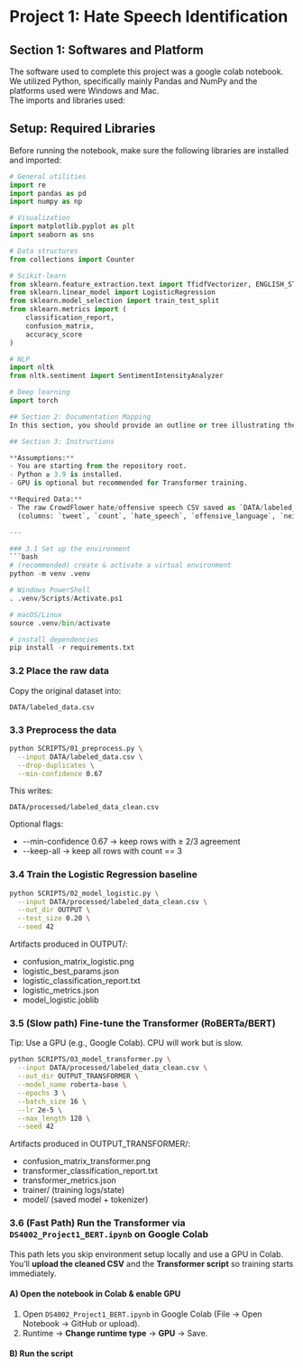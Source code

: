 # Project 1: Hate Speech Identification 

## Section 1: Softwares and Platform 
The software used to complete this project was a google colab notebook. We utilized Python, specifically mainly Pandas and NumPy and the platforms used were Windows and Mac.  
The imports and libraries used:

## Setup: Required Libraries

Before running the notebook, make sure the following libraries are installed and imported:

```python
# General utilities
import re
import pandas as pd
import numpy as np

# Visualization
import matplotlib.pyplot as plt
import seaborn as sns

# Data structures
from collections import Counter

# Scikit-learn
from sklearn.feature_extraction.text import TfidfVectorizer, ENGLISH_STOP_WORDS
from sklearn.linear_model import LogisticRegression
from sklearn.model_selection import train_test_split
from sklearn.metrics import (
    classification_report,
    confusion_matrix,
    accuracy_score
)

# NLP
import nltk
from nltk.sentiment import SentimentIntensityAnalyzer

# Deep learning
import torch

## Section 2: Documentation Mapping 
In this section, you should provide an outline or tree illustrating the hierarchy of folders and subfolders contained in your Project Folder, and listing the files stored in each folder or subfolder.

## Section 3: Instructions 

**Assumptions:**  
- You are starting from the repository root.  
- Python ≥ 3.9 is installed.  
- GPU is optional but recommended for Transformer training.  

**Required Data:**  
- The raw CrowdFlower hate/offensive speech CSV saved as `DATA/labeled_data.csv`  
  (columns: `tweet`, `count`, `hate_speech`, `offensive_language`, `neither`, etc.)

---

### 3.1 Set up the environment
```bash
# (recommended) create & activate a virtual environment
python -m venv .venv

# Windows PowerShell
. .venv/Scripts/Activate.ps1

# macOS/Linux
source .venv/bin/activate

# install dependencies
pip install -r requirements.txt
```

### 3.2 Place the raw data
Copy the original dataset into:
```
DATA/labeled_data.csv
```

### 3.3 Preprocess the data
```bash
python SCRIPTS/01_preprocess.py \
  --input DATA/labeled_data.csv \
  --drop-duplicates \
  --min-confidence 0.67
```
This writes:
```
DATA/processed/labeled_data_clean.csv
```
Optional flags:
* --min-confidence 0.67 → keep rows with ≥ 2/3 agreement
* --keep-all → keep all rows with count == 3

### 3.4 Train the Logistic Regression baseline
```bash
python SCRIPTS/02_model_logistic.py \
  --input DATA/processed/labeled_data_clean.csv \
  --out_dir OUTPUT \
  --test_size 0.20 \
  --seed 42
```

Artifacts produced in OUTPUT/:
* confusion_matrix_logistic.png
* logistic_best_params.json
* logistic_classification_report.txt
* logistic_metrics.json
* model_logistic.joblib

### 3.5 (Slow path) Fine-tune the Transformer (RoBERTa/BERT)
Tip: Use a GPU (e.g., Google Colab). CPU will work but is slow.

```bash
python SCRIPTS/03_model_transformer.py \
  --input DATA/processed/labeled_data_clean.csv \
  --out_dir OUTPUT_TRANSFORMER \
  --model_name roberta-base \
  --epochs 3 \
  --batch_size 16 \
  --lr 2e-5 \
  --max_length 128 \
  --seed 42
```

Artifacts produced in OUTPUT_TRANSFORMER/:
* confusion_matrix_transformer.png
* transformer_classification_report.txt
* transformer_metrics.json
* trainer/ (training logs/state)
* model/ (saved model + tokenizer)

### 3.6 (Fast Path) Run the Transformer via `DS4002_Project1_BERT.ipynb` on Google Colab

This path lets you skip environment setup locally and use a GPU in Colab. You’ll **upload the cleaned CSV** and the **Transformer script** so training starts immediately.

#### A) Open the notebook in Colab & enable GPU
1. Open `DS4002_Project1_BERT.ipynb` in Google Colab (File → Open Notebook → GitHub or upload).
2. Runtime → **Change runtime type** → **GPU** → Save.

#### B) Run the script
